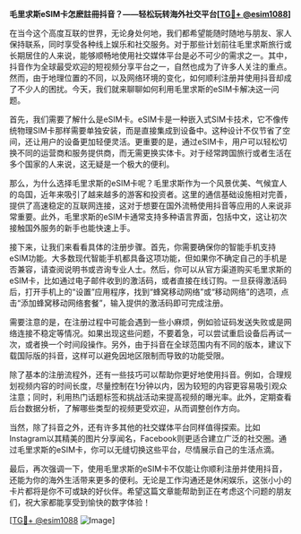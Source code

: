 **毛里求斯eSIM卡怎麽註冊抖音？——轻松玩转海外社交平台[[TG💪+ @esim1088](https://t.me/s/esim1088)]**

在当今这个高度互联的世界，无论身处何地，我们都希望能随时随地与朋友、家人保持联系，同时享受各种线上娱乐和社交服务。对于那些计划前往毛里求斯旅行或长期居住的人来说，能够顺畅地使用社交媒体平台是必不可少的需求之一。其中，抖音作为全球最受欢迎的短视频分享平台之一，自然也成为了许多人关注的重点。然而，由于地理位置的不同，以及网络环境的变化，如何顺利注册并使用抖音却成了不少人的困扰。今天，我们就来聊聊如何利用毛里求斯的eSIM卡解决这一问题。

首先，我们需要了解什么是eSIM卡。eSIM卡是一种嵌入式SIM卡技术，它不像传统物理SIM卡那样需要单独安装，而是直接集成到设备中。这种设计不仅节省了空间，还让用户的设备更加轻便灵活。更重要的是，通过eSIM卡，用户可以轻松切换不同的运营商和服务提供商，而无需更换实体卡。对于经常跨国旅行或者生活在多个国家的人来说，这无疑是一个极大的便利。

那么，为什么选择毛里求斯的eSIM卡呢？毛里求斯作为一个风景优美、气候宜人的岛国，近年来吸引了越来越多的游客和投资者。这里的通信基础设施相对完善，提供了高速稳定的互联网连接，这对于想要在国外流畅使用抖音等应用的人来说非常重要。此外，毛里求斯的eSIM卡通常支持多种语言界面，包括中文，这让初次接触国外服务的新手也能快速上手。

接下来，让我们来看看具体的注册步骤。首先，你需要确保你的智能手机支持eSIM功能。大多数现代智能手机都具备这项功能，但如果你不确定自己的手机是否兼容，请查阅说明书或咨询专业人士。然后，你可以从官方渠道购买毛里求斯的eSIM卡，比如通过电子邮件收到的激活码，或者直接在线订购。一旦获得激活码后，打开手机上的“设置”应用程序，找到“蜂窝移动网络”或“移动网络”的选项，点击“添加蜂窝移动网络套餐”，输入提供的激活码即可完成注册。

需要注意的是，在注册过程中可能会遇到一些小麻烦，例如验证码发送失败或是网络连接不稳定等情况。如果出现这些问题，不要着急，可以尝试重启设备后再试一次，或者换一个时间段操作。另外，由于抖音在全球范围内有不同的版本，建议下载国际版的抖音，这样可以避免因地区限制而导致的功能受限。

除了基本的注册流程外，还有一些技巧可以帮助你更好地使用抖音。例如，合理规划视频内容的时间长度，尽量控制在1分钟以内，因为较短的内容更容易吸引观众注意；同时，利用热门话题标签和挑战活动来提高视频的曝光率。此外，定期查看后台数据分析，了解哪些类型的视频更受欢迎，从而调整创作方向。

当然，除了抖音之外，还有许多其他的社交媒体平台同样值得探索。比如Instagram以其精美的图片分享闻名，Facebook则更适合建立广泛的社交圈。通过毛里求斯的eSIM卡，你可以无缝切换这些平台，尽情展示自己的生活点滴。

最后，再次强调一下，使用毛里求斯的eSIM卡不仅能让你顺利注册并使用抖音，还能为你的海外生活带来更多的便利。无论是工作沟通还是休闲娱乐，这张小小的卡片都将是你不可或缺的好伙伴。希望这篇文章能帮助到正在考虑这个问题的朋友们，祝大家都能享受到愉快的数字体验！

[[TG💪+ @esim1088](https://t.me/s/esim1088) ![Image](https://i.postimg.cc/4NQfJmqS/Snipaste-2025-05-13-00-14-12.png)]